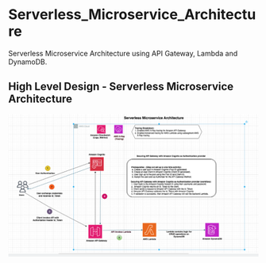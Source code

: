 # Serverless_Microservice_Architecture
Serverless Microservice Architecture using API Gateway, Lambda and DynamoDB.

## High Level Design - Serverless Microservice Architecture
![High Level Design](./images/HighLevelDesign-ServerlessMicroservice.png)
